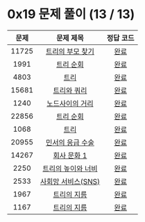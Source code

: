 # 0x19 문제 풀이 (13 / 13)

| 문제 | 문제 제목 | 정답 코드 |
| :--: | :--: | :--: |
| 11725 | [트리의 부모 찾기](https://www.acmicpc.net/problem/11725) | [완료](./solutions/11725.cpp) |
| 1991 | [트리 순회](https://www.acmicpc.net/problem/1991) | [완료](./solutions/1991.cpp) |
| 4803 | [트리](https://www.acmicpc.net/problem/4803) | [완료](./solutions/4803.cpp) |
| 15681 | [트리와 쿼리](https://www.acmicpc.net/problem/15681) | [완료](./solutions/15681.cpp) |
| 1240 | [노드사이의 거리](https://www.acmicpc.net/problem/1240) | [완료](./solutions/1240.cpp) |
| 22856 | [트리 순회](https://www.acmicpc.net/problem/22856) | [완료](./solutions/22856.cpp) |
| 1068 | [트리](https://www.acmicpc.net/problem/1068) | [완료](./solutions/1068.cpp) |
| 20955 | [민서의 응급 수술](https://www.acmicpc.net/problem/20955) | [완료](./solutions/20955.cpp) |
| 14267 | [회사 문화 1](https://www.acmicpc.net/problem/14267) | [완료](./solutions/14267.cpp) |
| 2250 | [트리의 높이와 너비](https://www.acmicpc.net/problem/2250) | [완료](./solutions/2250.cpp) |
| 2533 | [사회망 서비스(SNS)](https://www.acmicpc.net/problem/2533) | [완료](./solutions/2533.cpp) |
| 1967 | [트리의 지름](https://www.acmicpc.net/problem/1967) | [완료](./solutions/1967.cpp) |
| 1167 | [트리의 지름](https://www.acmicpc.net/problem/1167) | [완료](./solutions/1167.cpp) |
